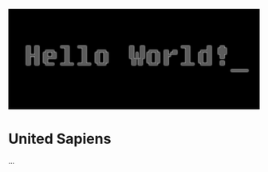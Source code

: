 ![United Sapiens banner](https://raw.githubusercontent.com/United-Sapiens/.github/main/profile/profile-banner.jpg)


# United Sapiens

...
